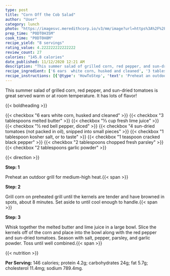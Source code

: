 ```yaml
---
type: post
title: "Corn Off the Cob Salad"
author: "User"
category: lunch
photo: "https://imagesvc.meredithcorp.io/v3/mm/image?url=https%3A%2F%2Fimages.media-allrecipes.com%2Fuserphotos%2F877494.jpg"
prep_time: "P0DT0H35M"
cook_time: "P0DT0H8M"
recipe_yield: "8 servings"
rating_value: 4.222222222222222
review_count: 27
calories: "145.8 calories"
date_published: 11/12/2020 12:21 AM
description: "This summer salad of grilled corn, red pepper, and sun-dried tomatoes is great served warm or at room temperature. It has lots of flavor!"
recipe_ingredient: ['6 ears  white corn, husked and cleaned', '3 tablespoons melted butter', '⅓ cup fresh lime juice', '½ red bell pepper, diced', '4 sun-dried tomatoes (not packed in oil), snipped into small pieces', '1 tablespoon kosher salt, or to taste', '1 teaspoon cracked black pepper', '2 tablespoons chopped fresh parsley', '2 tablespoons garlic powder']
recipe_instructions: [{'@type': 'HowToStep', 'text': 'Preheat an outdoor grill for medium-high heat.\n'}, {'@type': 'HowToStep', 'text': 'Grill corn on preheated grill until the kernels are tender and have browned in spots, about 8 minutes. Set aside to until cool enough to handle.\n'}, {'@type': 'HowToStep', 'text': 'Whisk together the melted butter and lime juice in a large bowl. Slice the kernels off of the corn and place into the bowl along with the red pepper and sun-dried tomatoes. Season with salt, pepper, parsley, and garlic powder. Toss until well combined.\n'}]
---
```


This summer salad of grilled corn, red pepper, and sun-dried tomatoes is great served warm or at room temperature. It has lots of flavor! 

{{< boldheading >}}

{{< checkbox "6 ears  white corn, husked and cleaned" >}}
{{< checkbox "3 tablespoons melted butter" >}}
{{< checkbox "⅓ cup fresh lime juice" >}}
{{< checkbox "½  red bell pepper, diced" >}}
{{< checkbox "4  sun-dried tomatoes (not packed in oil), snipped into small pieces" >}}
{{< checkbox "1 tablespoon kosher salt, or to taste" >}}
{{< checkbox "1 teaspoon cracked black pepper" >}}
{{< checkbox "2 tablespoons chopped fresh parsley" >}}
{{< checkbox "2 tablespoons garlic powder" >}}


{{< direction >}}

**Step: 1**

Preheat an outdoor grill for medium-high heat.{{< span >}}

**Step: 2**

Grill corn on preheated grill until the kernels are tender and have browned in spots, about 8 minutes. Set aside to until cool enough to handle.{{< span >}}

**Step: 3**

Whisk together the melted butter and lime juice in a large bowl. Slice the kernels off of the corn and place into the bowl along with the red pepper and sun-dried tomatoes. Season with salt, pepper, parsley, and garlic powder. Toss until well combined.{{< span >}}

{{< nutrition >}}

**Per Serving:** 146 calories; protein 4.2g; carbohydrates 24g; fat 5.7g; cholesterol 11.4mg; sodium 789.4mg.